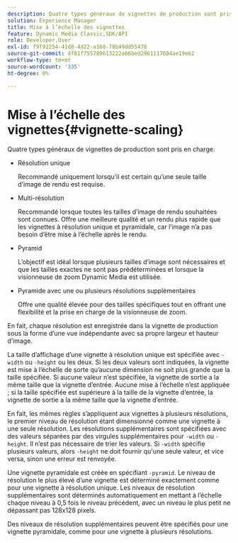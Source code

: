 ```yaml
---
description: Quatre types généraux de vignettes de production sont pris en charge.
solution: Experience Manager
title: Mise à l’échelle des vignettes
feature: Dynamic Media Classic,SDK/API
role: Developer,User
exl-id: f9f92254-41d8-4d22-a168-78b49dd55478
source-git-commit: 4f81f755789613222a66bed2961117604ae19e62
workflow-type: tm+mt
source-wordcount: '335'
ht-degree: 0%

---
```


# Mise à l’échelle des vignettes{#vignette-scaling}

Quatre types généraux de vignettes de production sont pris en charge.

* Résolution unique

  Recommandé uniquement lorsqu’il est certain qu’une seule taille d’image de rendu est requise.
* Multi-résolution

  Recommandé lorsque toutes les tailles d’image de rendu souhaitées sont connues. Offre une meilleure qualité et un rendu plus rapide que les vignettes à résolution unique et pyramidale, car l’image n’a pas besoin d’être mise à l’échelle après le rendu.
* Pyramid

  L’objectif est idéal lorsque plusieurs tailles d’image sont nécessaires et que les tailles exactes ne sont pas prédéterminées et lorsque la visionneuse de zoom Dynamic Media est utilisée.
* Pyramide avec une ou plusieurs résolutions supplémentaires

  Offre une qualité élevée pour des tailles spécifiques tout en offrant une flexibilité et la prise en charge de la visionneuse de zoom.

En fait, chaque résolution est enregistrée dans la vignette de production sous la forme d’une vue indépendante avec sa propre largeur et hauteur d’image.

La taille d’affichage d’une vignette à résolution unique est spécifiée avec `-width` ou `-height` ou les deux. Si les deux valeurs sont indiquées, la vignette est mise à l’échelle de sorte qu’aucune dimension ne soit plus grande que la taille spécifiée. Si aucune valeur n’est spécifiée, la vignette de sortie a la même taille que la vignette d’entrée. Aucune mise à l’échelle n’est appliquée ; si la taille spécifiée est supérieure à la taille de la vignette d’entrée, la vignette de sortie a la même taille que la vignette d’entrée.

En fait, les mêmes règles s’appliquent aux vignettes à plusieurs résolutions, le premier niveau de résolution étant dimensionné comme une vignette à une seule résolution. Les résolutions supplémentaires sont spécifiées avec des valeurs séparées par des virgules supplémentaires pour `-width` ou `-height`. Il n’est pas nécessaire de trier les valeurs. Si `-width` spécifie plusieurs valeurs, alors `-height` ne doit fournir qu&#39;une seule valeur, et vice versa, sinon une erreur est renvoyée.

Une vignette pyramidale est créée en spécifiant `-pyramid`. Le niveau de résolution le plus élevé d’une vignette est déterminé exactement comme pour une vignette à résolution unique. Les niveaux de résolution supplémentaires sont déterminés automatiquement en mettant à l’échelle chaque niveau à 0,5 fois le niveau précédent, avec un niveau le plus petit ne dépassant pas 128x128 pixels.

Des niveaux de résolution supplémentaires peuvent être spécifiés pour une vignette pyramidale, comme pour une vignette à plusieurs résolutions.
